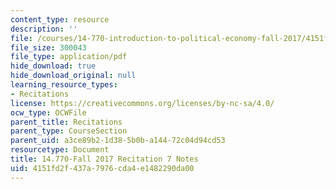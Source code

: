 ```yaml
---
content_type: resource
description: ''
file: /courses/14-770-introduction-to-political-economy-fall-2017/4151fd2f437a7976cda4e1482290da00_MIT14_770F17_rec7.pdf
file_size: 300043
file_type: application/pdf
hide_download: true
hide_download_original: null
learning_resource_types:
- Recitations
license: https://creativecommons.org/licenses/by-nc-sa/4.0/
ocw_type: OCWFile
parent_title: Recitations
parent_type: CourseSection
parent_uid: a3ce89b2-1d38-5b0b-a144-72c04d94cd53
resourcetype: Document
title: 14.770-Fall 2017 Recitation 7 Notes
uid: 4151fd2f-437a-7976-cda4-e1482290da00
---
```

